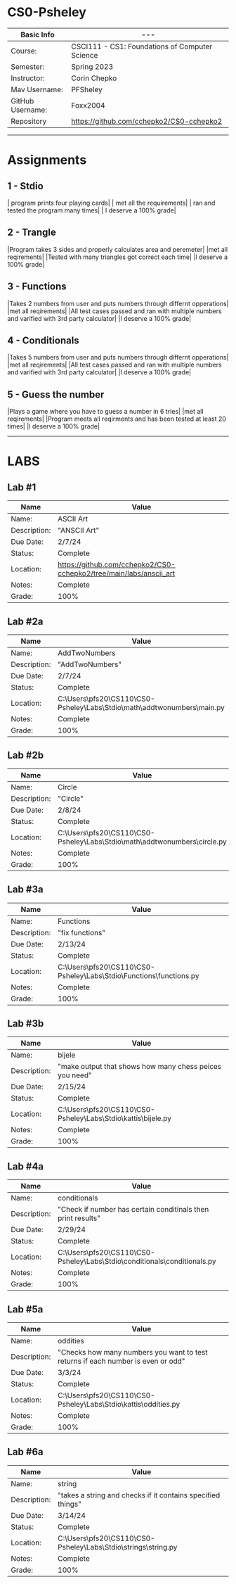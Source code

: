 # CS0-Psheley

| Basic Info | --- |
| --- | ---|
| Course: | CSCI111 - CS1: Foundations of Computer Science |
| Semester: | Spring 2023 |
| Instructor: | Corin Chepko |
| Mav Username: | PFSheley |
| GitHub Username: | Foxx2004 |
| Repository | https://github.com/cchepko2/CS0-cchepko2 |

_______________________________________________________________________________________________________________
# Assignments

## 1 - Stdio
| program prints four playing cards|
| met all the requirements|
| ran and tested the program many times|
| I deserve a 100% grade|

## 2 - Trangle
|Program takes 3 sides and properly calculates area and peremeter|
|met all reqirements|
|Tested with many triangles got correct each time|
|I deserve a 100% grade|

## 3 - Functions
|Takes 2 numbers from user and puts numbers through differnt opperations|
|met all reqirements|
|All test cases passed and ran with multiple numbers and varified with 3rd party calculator|
|I deserve a 100% grade|

## 4 - Conditionals 
|Takes 5 numbers from user and puts numbers through differnt opperations|
|met all reqirements|
|All test cases passed and ran with multiple numbers and varified with 3rd party calculator|
|I deserve a 100% grade|

## 5 - Guess the number
|Plays a game where you have to guess a number in 6 tries|
|met all reqirements|
|Program meets all reqirments and has been tested at least 20 times|
|I deserve a 100% grade|

_______________________________________________________________________________________________________________

# LABS

## Lab #1
| Name | Value |
| --- | --- |
| Name: | ASCII Art |
| Description: | "ANSCII Art" |
| Due Date: | 2/7/24 |
| Status: | Complete |
| Location: | https://github.com/cchepko2/CS0-cchepko2/tree/main/labs/anscii_art |
| Notes: | Complete |
| Grade: | 100% |

## Lab #2a
| Name | Value |
| --- | --- |
| Name: | AddTwoNumbers |
| Description: | "AddTwoNumbers" |
| Due Date: | 2/7/24 |
| Status: | Complete |
| Location: | C:\Users\pfs20\CS110\CS0-Psheley\Labs\Stdio\math\addtwonumbers\main.py |
| Notes: | Complete |
| Grade: | 100% |

## Lab #2b
| Name | Value |
| --- | --- |
| Name: | Circle |
| Description: | "Circle" |
| Due Date: | 2/8/24 |
| Status: | Complete |
| Location: | C:\Users\pfs20\CS110\CS0-Psheley\Labs\Stdio\math\addtwonumbers\circle.py |
| Notes: | Complete |
| Grade: | 100% |

## Lab #3a
| Name | Value |
| --- | --- |
| Name: | Functions |
| Description: | "fix functions" |
| Due Date: | 2/13/24 |
| Status: | Complete |
| Location: |C:\Users\pfs20\CS110\CS0-Psheley\Labs\Stdio\Functions\functions.py|
| Notes: | Complete |
| Grade: | 100% |

## Lab #3b
| Name | Value |
| --- | --- |
| Name: | bijele |
| Description: | "make output that shows how many chess peices you need" |
| Due Date: | 2/15/24 |
| Status: | Complete |
| Location: |C:\Users\pfs20\CS110\CS0-Psheley\Labs\Stdio\kattis\bijele.py|
| Notes: | Complete |
| Grade: | 100% |

## Lab #4a
| Name | Value |
| --- | --- |
| Name: | conditionals |
| Description: | "Check if number has certain conditinals then print results" |
| Due Date: | 2/29/24 |
| Status: | Complete |
| Location: |C:\Users\pfs20\CS110\CS0-Psheley\Labs\Stdio\conditionals\conditionals.py|
| Notes: | Complete |
| Grade: | 100% |

## Lab #5a
| Name | Value |
| --- | --- |
| Name: | oddities |
| Description: | "Checks how many numbers you want to test returns if each number is even or odd" |
| Due Date: | 3/3/24 |
| Status: | Complete |
| Location: |C:\Users\pfs20\CS110\CS0-Psheley\Labs\Stdio\kattis\oddities.py|
| Notes: | Complete |
| Grade: | 100% |

## Lab #6a
| Name | Value |
| --- | --- |
| Name: | string |
| Description: | "takes a string and checks if it contains specified things" |
| Due Date: | 3/14/24 |
| Status: | Complete |
| Location: |C:\Users\pfs20\CS110\CS0-Psheley\Labs\Stdio\strings\string.py|
| Notes: | Complete |
| Grade: | 100% |
